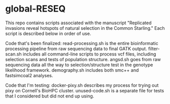 # global-RESEQ

This repo contains scripts associated with the manuscript "Replicated invasions reveal hotspots of natural selection in the Common Starling." Each script is described below in order of use.

Code that's been finalized:
read-processing.sh is the entire bioinformatic processing pipeline from raw sequencing data to final GATK output.
filter-scan.sh includes all command-line scripts to process vcf files, including selection scans and tests of population structure.
angsd.sh goes from raw sequencing data all the way to selection/structure test in the genotype likelihood framework.
demography.sh includes both smc++ and fastsimcoal2 analyses.

Code that I'm testing:
docker-pixy.sh describes my process for trying out pixy on Cornell's BioHPC cluster.
unused-code.sh is a separate file for tests that I considered but did not end up using.
